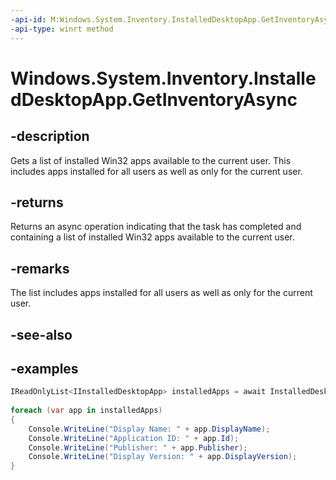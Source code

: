 ```yaml
---
-api-id: M:Windows.System.Inventory.InstalledDesktopApp.GetInventoryAsync
-api-type: winrt method
---
```


<!-- Method syntax.
public IAsyncOperation<InstalledDesktopApp>> InstalledDesktopApp.GetInventoryAsync()
-->

# Windows.System.Inventory.InstalledDesktopApp.GetInventoryAsync

## -description
Gets a list of installed Win32 apps available to the current user. This includes apps installed for all users as well as only for the current user.

## -returns
Returns an async operation indicating that the task has completed and containing a list of installed Win32 apps available to the current user.

## -remarks
The list includes apps installed for all users as well as only for the current user.

## -see-also

## -examples
```csharp
IReadOnlyList<IInstalledDesktopApp> installedApps = await InstalledDesktopApp.GetInventoryAsync();
    
foreach (var app in installedApps)
{
    Console.WriteLine("Display Name: " + app.DisplayName);
    Console.WriteLine("Application ID: " + app.Id);
    Console.WriteLine("Publisher: " + app.Publisher);
    Console.WriteLine("Display Version: " + app.DisplayVersion);
}
```

